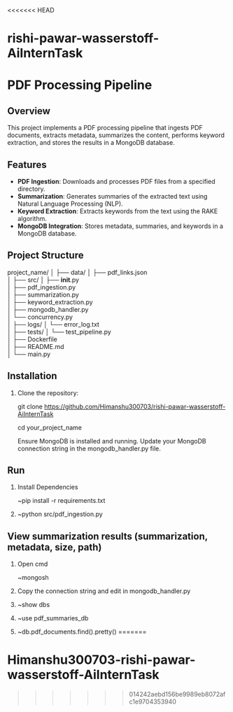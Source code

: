 <<<<<<< HEAD
# rishi-pawar-wasserstoff-AiInternTask
# PDF Processing Pipeline

## Overview
This project implements a PDF processing pipeline that ingests PDF documents, extracts metadata, summarizes the content, performs keyword extraction, and stores the results in a MongoDB database. 

## Features
- **PDF Ingestion**: Downloads and processes PDF files from a specified directory.
- **Summarization**: Generates summaries of the extracted text using Natural Language Processing (NLP).
- **Keyword Extraction**: Extracts keywords from the text using the RAKE algorithm.
- **MongoDB Integration**: Stores metadata, summaries, and keywords in a MongoDB database.

## Project Structure
project_name/
│
├── data/
│   ├── pdf_links.json  
│
├── src/
│   ├── __init__.py       
│   ├── pdf_ingestion.py  
│   ├── summarization.py  
│   ├── keyword_extraction.py  
│   ├── mongodb_handler.py  
│   └── concurrency.py     
│
├── logs/
│   └── error_log.txt     
│
├── tests/
│   └── test_pipeline.py   
│
├── Dockerfile             
│
├── README.md        
│
└── main.py          


## Installation
1. Clone the repository:

   git clone https://github.com/Himanshu300703/rishi-pawar-wasserstoff-AiInternTask
   
   cd your_project_name
   
   Ensure MongoDB is installed and running. Update your MongoDB connection string in the mongodb_handler.py file.

## Run

1.  Install Dependencies
   
    ~pip install -r requirements.txt

2. ~python src/pdf_ingestion.py

## View summarization results (summarization, metadata, size, path)

1. Open cmd 

    ~mongosh

2. Copy the connection string and edit in mongodb_handler.py

3. ~show dbs

4. ~use pdf_summaries_db

5. ~db.pdf_documents.find().pretty()
=======
# Himanshu300703-rishi-pawar-wasserstoff-AiInternTask
>>>>>>> 014242aebd156be9989eb8072afc1e9704353940
